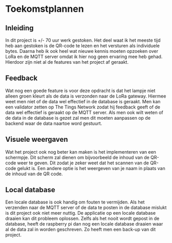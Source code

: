 # Toekomstplannen
## Inleiding
In dit project is +/- 70 uur werk gestoken. Het deel waat ik het meeste tijd heb aan gestoken is de QR-code te lezen en het versturen als individuele bytes. Daarna heb ik ook heel wat nieuwe kennis moeten opzoeken over LoRa en de MQTT server omdat ik hier nog geen ervaring mee heb gehad. Hierdoor zijn niet al de features van het project af geraakt.

## Feedback 
Wat nog een goede feature is voor deze opdracht is dat het lampje niet alleen groen kleurt als de data is verzonden naar de LoRa gateway. Hiermee weet men niet of de data wel effectief in de database is geraakt. Men kan een validator zetten op The Tings Network zodat hij feedback geeft of de data wel effectief is geraakt op de MQTT server. Als men ook wilt weten of de data in de database is gezet zal men dit moeten aanpassen op de backend waar de data naartoe word gestuurt.

## Visuele weergaven
Wat het project ook nog beter kan maken is het implementeren van een schermpje. Dit scherm zal dienen om bijvoorbeeld de inhoud van de QR-code weer te geven. Dit zodat je zeker weet dat het scannen van de QR-code gelukt is. Een andere optie is het weergeven van je naam in plaats van de inhoud van de QR code. 

## Local database
Een locale database is ook handig om fouten te vermijden. Als het verzenden naar de MQTT server of de data te posten in de database mislukt is dit project ook niet meer nuttig. De applicatie op een locale database draaien kan dit probleem oplossen. Zelfs als het nooit wordt gepost in de database, heeft de raspberry pi dan nog een locale database draaien waar al de data zal in worden geschreven. Zo heeft men een back-up van dit project.
 
